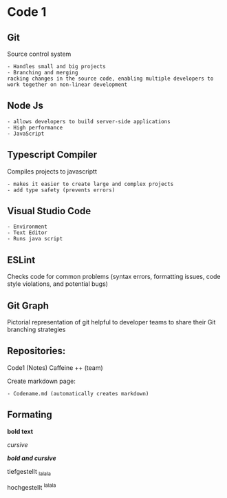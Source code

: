 # Code 1 
## Git

Source control system

	- Handles small and big projects
	- Branching and merging
	racking changes in the source code, enabling multiple developers to work together on non-linear development
	
	
## Node Js

	- allows developers to build server-side applications 
	- High performance
	- JavaScript


## Typescript Compiler

Compiles projects to javascriptt

	- makes it easier to create large and complex projects
	- add type safety (prevents errors)

## Visual Studio Code

	- Environment
	- Text Editor
	- Runs java script

## ESLint

Checks code for common problems (syntax errors, formatting issues, code style violations, and potential bugs)

## Git Graph

Pictorial representation of git
 helpful to developer teams to share their Git branching strategies



## Repositories: 
Code1 (Notes)
Caffeine ++ (team)

Create markdown page:

	- Codename.md (automatically creates markdown)

## Formating

__bold text__

_cursive_

___bold and cursive___

tiefgestellt <sub>lalala

hochgestellt <sup>lalala
